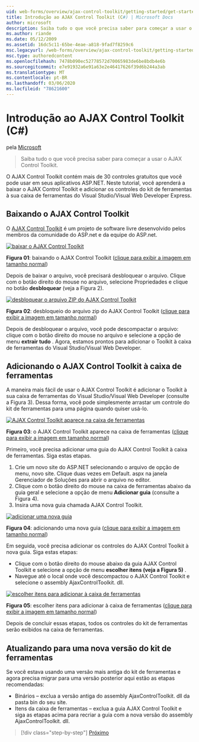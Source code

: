 ```yaml
---
uid: web-forms/overview/ajax-control-toolkit/getting-started/get-started-with-the-ajax-control-toolkit-cs
title: Introdução ao AJAX Control Toolkit (C#) | Microsoft Docs
author: microsoft
description: Saiba tudo o que você precisa saber para começar a usar o AJAX Control Toolkit.
ms.author: riande
ms.date: 05/12/2009
ms.assetid: 16dc5c11-65be-4eae-a818-9fad7f8259c6
msc.legacyurl: /web-forms/overview/ajax-control-toolkit/getting-started/get-started-with-the-ajax-control-toolkit-cs
msc.type: authoredcontent
ms.openlocfilehash: 7478b090ec52778572d70065983de6be8bdb4e6b
ms.sourcegitcommit: e7e91932a6e91a63e2e46417626f39d6b244a3ab
ms.translationtype: MT
ms.contentlocale: pt-BR
ms.lasthandoff: 03/06/2020
ms.locfileid: "78621600"
---
```

# <a name="get-started-with-the-ajax-control-toolkit-c"></a>Introdução ao AJAX Control Toolkit (C#)

pela [Microsoft](https://github.com/microsoft)

> Saiba tudo o que você precisa saber para começar a usar o AJAX Control Toolkit.

O AJAX Control Toolkit contém mais de 30 controles gratuitos que você pode usar em seus aplicativos ASP.NET. Neste tutorial, você aprenderá a baixar o AJAX Control Toolkit e adicionar os controles do kit de ferramentas à sua caixa de ferramentas do Visual Studio/Visual Web Developer Express.

## <a name="downloading-the-ajax-control-toolkit"></a>Baixando o AJAX Control Toolkit

O [AJAX Control Toolkit](http://devexpress.com/act) é um projeto de software livre desenvolvido pelos membros da comunidade do ASP.net e da equipe do ASP.net. 

[![baixar o AJAX Control Toolkit](get-started-with-the-ajax-control-toolkit-cs/_static/image1.jpg)](get-started-with-the-ajax-control-toolkit-cs/_static/image1.png)

**Figura 01**: baixando o AJAX Control Toolkit ([clique para exibir a imagem em tamanho normal](get-started-with-the-ajax-control-toolkit-cs/_static/image2.png))

Depois de baixar o arquivo, você precisará desbloquear o arquivo. Clique com o botão direito do mouse no arquivo, selecione Propriedades e clique no botão **desbloquear** (veja a Figura 2).

[![desbloquear o arquivo ZIP do AJAX Control Toolkit](get-started-with-the-ajax-control-toolkit-cs/_static/image2.jpg)](get-started-with-the-ajax-control-toolkit-cs/_static/image3.png)

**Figura 02**: desbloqueio do arquivo zip do AJAX Control Toolkit ([clique para exibir a imagem em tamanho normal](get-started-with-the-ajax-control-toolkit-cs/_static/image4.png))

Depois de desbloquear o arquivo, você pode descompactar o arquivo: clique com o botão direito do mouse no arquivo e selecione a opção de menu **extrair tudo** . Agora, estamos prontos para adicionar o Toolkit à caixa de ferramentas do Visual Studio/Visual Web Developer.

## <a name="adding-the-ajax-control-toolkit-to-the-toolbox"></a>Adicionando o AJAX Control Toolkit à caixa de ferramentas

A maneira mais fácil de usar o AJAX Control Toolkit é adicionar o Toolkit à sua caixa de ferramentas do Visual Studio/Visual Web Developer (consulte a Figura 3). Dessa forma, você pode simplesmente arrastar um controle do kit de ferramentas para uma página quando quiser usá-lo.

[![AJAX Control Toolkit aparece na caixa de ferramentas](get-started-with-the-ajax-control-toolkit-cs/_static/image3.jpg)](get-started-with-the-ajax-control-toolkit-cs/_static/image5.png)

**Figura 03**: o AJAX Control Toolkit aparece na caixa de ferramentas ([clique para exibir a imagem em tamanho normal](get-started-with-the-ajax-control-toolkit-cs/_static/image6.png))

Primeiro, você precisa adicionar uma guia do AJAX Control Toolkit à caixa de ferramentas. Siga estas etapas.

1. Crie um novo site do ASP.NET selecionando o arquivo de opção de menu, novo site. Clique duas vezes em Default. aspx na janela Gerenciador de Soluções para abrir o arquivo no editor.
2. Clique com o botão direito do mouse na caixa de ferramentas abaixo da guia geral e selecione a opção de menu **Adicionar guia** (consulte a Figura 4).
3. Insira uma nova guia chamada AJAX Control Toolkit.

[![adicionar uma nova guia](get-started-with-the-ajax-control-toolkit-cs/_static/image4.jpg)](get-started-with-the-ajax-control-toolkit-cs/_static/image7.png)

**Figura 04**: adicionando uma nova guia ([clique para exibir a imagem em tamanho normal](get-started-with-the-ajax-control-toolkit-cs/_static/image8.png))

Em seguida, você precisa adicionar os controles do AJAX Control Toolkit à nova guia. Siga estas etapas:

- Clique com o botão direito do mouse abaixo da guia AJAX Control Toolkit e selecione a opção de menu **escolher itens (veja a Figura 5)** .
- Navegue até o local onde você descompactou o AJAX Control Toolkit e selecione o assembly AjaxControlToolkit. dll.

[![escolher itens para adicionar à caixa de ferramentas](get-started-with-the-ajax-control-toolkit-cs/_static/image5.jpg)](get-started-with-the-ajax-control-toolkit-cs/_static/image9.png)

**Figura 05**: escolher itens para adicionar à caixa de ferramentas ([clique para exibir a imagem em tamanho normal](get-started-with-the-ajax-control-toolkit-cs/_static/image10.png))

Depois de concluir essas etapas, todos os controles do kit de ferramentas serão exibidos na caixa de ferramentas.

## <a name="upgrading-to-a-new-version-of-the-toolkit"></a>Atualizando para uma nova versão do kit de ferramentas

Se você estava usando uma versão mais antiga do kit de ferramentas e agora precisa migrar para uma versão posterior aqui estão as etapas recomendadas:

- Binários – exclua a versão antiga do assembly AjaxControlToolkit. dll da pasta bin do seu site.
- Itens da caixa de ferramentas – exclua a guia AJAX Control Toolkit e siga as etapas acima para recriar a guia com a nova versão do assembly AjaxControlToolkit. dll.

> [!div class="step-by-step"]
> [Próximo](using-ajax-control-toolkit-controls-and-control-extenders-cs.md)
